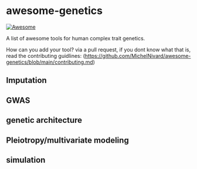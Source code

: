 # awesome-genetics

[![Awesome](https://awesome.re/badge.svg)](https://awesome.re)

A list of awesome tools for human complex trait genetics.

How can you add your tool? via a pull request, if you dont know what that is, read the contributing guidlines: (https://github.com/MichelNivard/awesome-genetics/blob/main/contributing.md)

## Imputation

## GWAS

## genetic architecture

## Pleiotropy/multivariate modeling

## simulation

